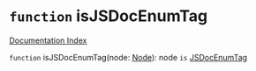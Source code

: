 # `function` isJSDocEnumTag

[Documentation Index](../README.md)

`function` isJSDocEnumTag(node: [Node](../interface.Node/README.md)): node `is` [JSDocEnumTag](../interface.JSDocEnumTag/README.md)

